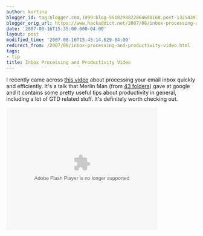 ```yaml
---
author: kortina
blogger_id: tag:blogger.com,1999:blog-5518298822864690168.post-1325439197875743034
blogger_orig_url: https://www.hackaddict.net/2007/08/inbox-processing-and-productivity-video.html
date: '2007-08-16T15:35:00.000-04:00'
layout: post
modified_time: '2007-08-16T15:45:14.629-04:00'
redirect_from: /2007/08/inbox-processing-and-productivity-video.html
tags:
- tip
title: Inbox Processing and Productivity Video
---
```


I recently came across <a href="http://video.google.com/videoplay?docid=973149761529535925&amp;hl=en">this video</a> about processing your email inbox quickly and efficiently.  It's a talk that Merlin Man (from <a href="http://43folders.com">43 folders</a>) gave at google and it contains some pretty useful tips about productivity in general, including a lot of GTD related stuff.  It's definitely worth checking out.



<embed flashvars="" id="VideoPlayback" src="http://video.google.com/googleplayer.swf?docId=973149761529535925&amp;hl=en" style="width:400px; height:326px;" type="application/x-shockwave-flash"/> 